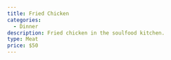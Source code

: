 ```yaml
---
title: Fried Chicken
categories:
  - Dinner
description: Fried chicken in the soulfood kitchen.
type: Meat
price: $50
---
```


